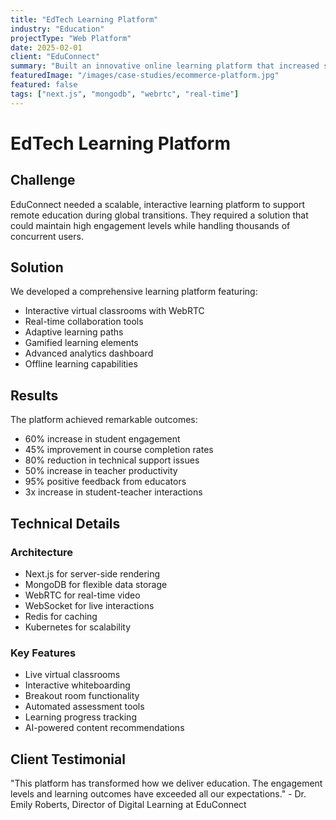 ```yaml
---
title: "EdTech Learning Platform"
industry: "Education"
projectType: "Web Platform"
date: 2025-02-01
client: "EduConnect"
summary: "Built an innovative online learning platform that increased student engagement by 60% and transformed remote education delivery"
featuredImage: "/images/case-studies/ecommerce-platform.jpg"
featured: false
tags: ["next.js", "mongodb", "webrtc", "real-time"]
---
```


# EdTech Learning Platform

## Challenge

EduConnect needed a scalable, interactive learning platform to support remote education during global transitions. They required a solution that could maintain high engagement levels while handling thousands of concurrent users.

## Solution

We developed a comprehensive learning platform featuring:

- Interactive virtual classrooms with WebRTC
- Real-time collaboration tools
- Adaptive learning paths
- Gamified learning elements
- Advanced analytics dashboard
- Offline learning capabilities

## Results

The platform achieved remarkable outcomes:

- 60% increase in student engagement
- 45% improvement in course completion rates
- 80% reduction in technical support issues
- 50% increase in teacher productivity
- 95% positive feedback from educators
- 3x increase in student-teacher interactions

## Technical Details

### Architecture
- Next.js for server-side rendering
- MongoDB for flexible data storage
- WebRTC for real-time video
- WebSocket for live interactions
- Redis for caching
- Kubernetes for scalability

### Key Features
- Live virtual classrooms
- Interactive whiteboarding
- Breakout room functionality
- Automated assessment tools
- Learning progress tracking
- AI-powered content recommendations

## Client Testimonial

"This platform has transformed how we deliver education. The engagement levels and learning outcomes have exceeded all our expectations." - Dr. Emily Roberts, Director of Digital Learning at EduConnect
